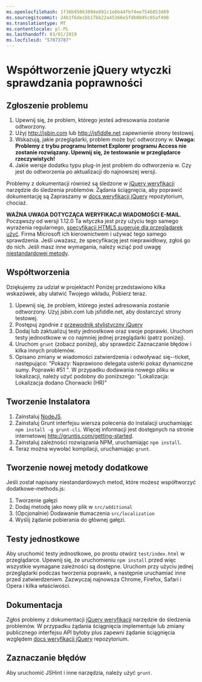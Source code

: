 ```yaml
---
ms.openlocfilehash: 1f36b95063094e891c1e6b44fbf4ee7546853d89
ms.sourcegitcommit: 24b1f6decbb17bb22a45166e5fdb0845c65af498
ms.translationtype: MT
ms.contentlocale: pl-PL
ms.lasthandoff: 03/01/2019
ms.locfileid: "57073787"
---
```

# <a name="contributing-to-the-jquery-validation-plugin"></a>Współtworzenie jQuery wtyczki sprawdzania poprawności

## <a name="reporting-an-issue"></a>Zgłoszenie problemu

1. Upewnij się, że problem, którego jesteś adresowania zostanie odtworzony.
2. Użyj http://jsbin.com lub http://jsfiddle.net zapewnienie strony testowej.
3. Wskazują, jakie przeglądarki, problem może być odtworzony w. **Uwaga: Problemy z trybu programu Internet Explorer programu Access nie zostanie rozwiązany. Upewnij się, że testowanie w przeglądarce rzeczywistych!**
4. Jakie wersje dodatku typu plug-in jest problem do odtworzenia w. Czy jest do odtworzenia po aktualizacji do najnowszej wersji.

Problemy z dokumentacji również są śledzone w [jQuery weryfikacji](https://github.com/jzaefferer/jquery-validation/issues) narzędzie do śledzenia problemów.
Żądania ściągnięcia, aby poprawić dokumentację są Zapraszamy w [docs weryfikacji jQuery](https://github.com/jzaefferer/validation-content) repozytorium, chociaż.

**WAŻNA UWAGA DOTYCZĄCA WERYFIKACJI WIADOMOŚCI E-MAIL**. Począwszy od wersji 1.12.0 Ta wtyczka jest przy użyciu tego samego wyrażenia regularnego, [specyfikacji HTML5 sugeruje dla przeglądarek użyć](https://html.spec.whatwg.org/multipage/forms.html#valid-e-mail-address). Firma Microsoft ich kierownictwem i używać tego samego sprawdzenia. Jeśli uważasz, że specyfikację jest nieprawidłowy, zgłoś go do nich. Jeśli masz inne wymagania, należy wziąć pod uwagę [niestandardowej metody](http://jqueryvalidation.org/jQuery.validator.addMethod/).

## <a name="contributing-code"></a>Współtworzenia

Dziękujemy za udział w projektach! Poniżej przedstawiono kilka wskazówek, aby ułatwić Twojego wkładu, Pobierz teraz.

1. Upewnij się, że problem, którego jesteś adresowania zostanie odtworzony. Użyj jsbin.com lub jsfiddle.net, aby dostarczyć strony testowej.
2. Postępuj zgodnie z [przewodnik stylistyczny jQuery](http://contribute.jquery.com/style-guides/js)
3. Dodaj lub zaktualizuj testy jednostkowe oraz swoje poprawki. Uruchom testy jednostkowe w co najmniej jednej przeglądarki (patrz poniżej).
4. Uruchom `grunt` (zobacz poniżej), aby sprawdzić Zaznaczanie błędów i kilka innych problemów.
5. Opisano zmiany w wiadomości zatwierdzenia i odwoływać się--ticket, następująco: "Pokazy: Naprawiono delegata usterki pokaz dynamiczne sumy. Poprawki #51 ". W przypadku dodawania nowego pliku w lokalizacji, należy użyć podobny do poniższego: "Lokalizacja: Lokalizacja dodano Chorwacki (HR)"

## <a name="build-setup"></a>Tworzenie Instalatora

1. Zainstaluj [NodeJS](http://nodejs.org).
2. Zainstaluj Grunt interfejsu wiersza polecenia do instalacji uruchamiając `npm install -g grunt-cli`. Więcej informacji jest dostępnych na stronie internetowej http://gruntjs.com/getting-started.
3. Zainstaluj zależności rozwiązania NPM, uruchamiając `npm install`.
4. Teraz można wywołać kompilacji, uruchamiając `grunt`.

## <a name="creating-a-new-additional-method"></a>Tworzenie nowej metody dodatkowe

Jeśli został napisany niestandardowych metod, które możesz współtworzyć dodatkowe-methods.js:

1. Tworzenie gałęzi
2. Dodaj metodę jako nowy plik w `src/additional`
3. (Opcjonalnie) Dodawanie tłumaczenia `src/localization`
4. Wyślij żądanie pobierania do głównej gałęzi.

## <a name="unit-tests"></a>Testy jednostkowe

Aby uruchomić testy jednostkowe, po prostu otwórz `test/index.html` w przeglądarce. Upewnij się, że uruchomieniu `npm install` przed więc wszystkie wymagane zależności są dostępne.
Uruchom przy użyciu jednej przeglądarki podczas tworzenia poprawki, a następnie uruchamiać inne przed zatwierdzeniem. Zazwyczaj najnowsza Chrome, Firefox, Safari i Opera i kilka właściwości.

## <a name="documentation"></a>Dokumentacja

Zgłoś problemy z dokumentacji [jQuery weryfikacji](https://github.com/jzaefferer/jquery-validation/issues) narzędzie do śledzenia problemów.
W przypadku żądania ściągnięcia implementuje lub zmiany publicznego interfejsu API byłoby plus zapewni żądanie ściągnięcia względem [docs weryfikacji jQuery](https://github.com/jzaefferer/validation-content) repozytorium.

## <a name="linting"></a>Zaznaczanie błędów

Aby uruchomić JSHint i inne narzędzia, należy użyć `grunt`.

